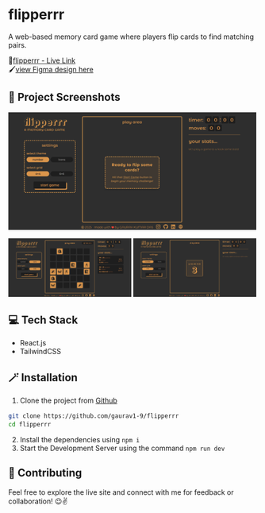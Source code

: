 # flipperrr 
A web-based memory card game where players flip cards to find matching pairs.

🔗[flipperrr - Live Link](https://flipperrr.vercel.app/)\
🖌️[view Figma design here](https://www.figma.com/design/DRM9wkfGjcdpfDdZA6n20z/Memory-Card-Game---UM-Project?node-id=0-1&p=f&t=mAhtvJhrV3LqBeYr-0)

## 📸 Project Screenshots
<img src="./SS/home.png" alt="Image 1" width="500"/>
<p>
<img src="./SS/inGame.png" alt="Image 1" width="248"/>
<img src="./SS/gameStart.png" alt="Image 1" width="248"/>
</p>

## 💻 Tech Stack
- React.js
- TailwindCSS

## 🪄 Installation
1. Clone the project from [Github](https://github.com/gaurav1-9/flipperrr)
```bash
git clone https://github.com/gaurav1-9/flipperrr
cd flipperrr
```
2. Install the dependencies using ```npm i```
3. Start the Development Server using the command ```npm run dev```

## 🤝 Contributing

Feel free to explore the live site and connect with me for feedback or collaboration! 😉✌️